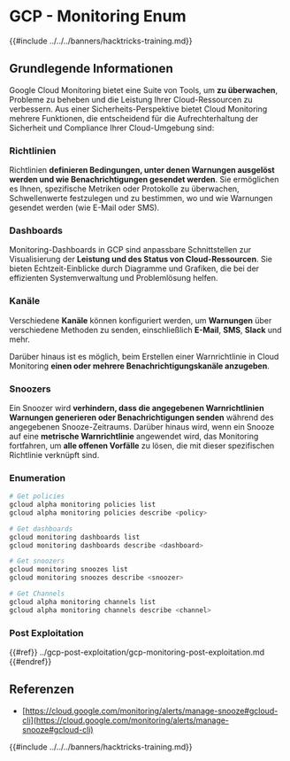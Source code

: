 # GCP - Monitoring Enum

{{#include ../../../banners/hacktricks-training.md}}

## Grundlegende Informationen

Google Cloud Monitoring bietet eine Suite von Tools, um **zu überwachen**, Probleme zu beheben und die Leistung Ihrer Cloud-Ressourcen zu verbessern. Aus einer Sicherheits-Perspektive bietet Cloud Monitoring mehrere Funktionen, die entscheidend für die Aufrechterhaltung der Sicherheit und Compliance Ihrer Cloud-Umgebung sind:

### Richtlinien

Richtlinien **definieren Bedingungen, unter denen Warnungen ausgelöst werden und wie Benachrichtigungen gesendet werden**. Sie ermöglichen es Ihnen, spezifische Metriken oder Protokolle zu überwachen, Schwellenwerte festzulegen und zu bestimmen, wo und wie Warnungen gesendet werden (wie E-Mail oder SMS).

### Dashboards

Monitoring-Dashboards in GCP sind anpassbare Schnittstellen zur Visualisierung der **Leistung und des Status von Cloud-Ressourcen**. Sie bieten Echtzeit-Einblicke durch Diagramme und Grafiken, die bei der effizienten Systemverwaltung und Problemlösung helfen.

### Kanäle

Verschiedene **Kanäle** können konfiguriert werden, um **Warnungen** über verschiedene Methoden zu senden, einschließlich **E-Mail**, **SMS**, **Slack** und mehr.

Darüber hinaus ist es möglich, beim Erstellen einer Warnrichtlinie in Cloud Monitoring **einen oder mehrere Benachrichtigungskanäle anzugeben**.

### Snoozers

Ein Snoozer wird **verhindern, dass die angegebenen Warnrichtlinien Warnungen generieren oder Benachrichtigungen senden** während des angegebenen Snooze-Zeitraums. Darüber hinaus wird, wenn ein Snooze auf eine **metrische Warnrichtlinie** angewendet wird, das Monitoring fortfahren, um **alle offenen Vorfälle** zu lösen, die mit dieser spezifischen Richtlinie verknüpft sind.

### Enumeration
```bash
# Get policies
gcloud alpha monitoring policies list
gcloud alpha monitoring policies describe <policy>

# Get dashboards
gcloud monitoring dashboards list
gcloud monitoring dashboards describe <dashboard>

# Get snoozers
gcloud monitoring snoozes list
gcloud monitoring snoozes describe <snoozer>

# Get Channels
gcloud alpha monitoring channels list
gcloud alpha monitoring channels describe <channel>
```
### Post Exploitation

{{#ref}}
../gcp-post-exploitation/gcp-monitoring-post-exploitation.md
{{#endref}}

## Referenzen

- [https://cloud.google.com/monitoring/alerts/manage-snooze#gcloud-cli](https://cloud.google.com/monitoring/alerts/manage-snooze#gcloud-cli)

{{#include ../../../banners/hacktricks-training.md}}
